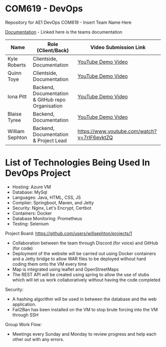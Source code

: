 # COM619 - DevOps
Repository for AE1 DevOps COM619 - Insert Team Name Here

[Documentation](https://github.com/willsephton/devops/wiki/Home) - Linked here is the teams documentation

| Name    | Role (Client/Back) | Video Submission Link |
| -------- | ------- | ------- |
| Kyle Roberts  | Clientside, Documentation    | [YouTube Demo Video](https://www.youtube.com/watch?v=7rIF6evktZQ) |
| Quinn Toye | Clientside, Documentation    | [YouTube Demo Video](https://www.youtube.com/watch?v=7rIF6evktZQ) |
| Iona Pitt    | Backend, Documentation & GitHub repo Organisation    | [YouTube Demo Video](https://www.youtube.com/watch?v=7rIF6evktZQ) |
| Blaise Tyree    | Backend, Documentation    | [YouTube Demo Video](https://www.youtube.com/watch?v=7rIF6evktZQ) |
| William Sephton  | Backend, Documentation & Project Lead   | https://www.youtube.com/watch?v=7rIF6evktZQ |

# List of Technologies Being Used In DevOps Project
- Hosting: Azure VM
- Database: MySql
- Languages: Java, HTML, CSS, JS
- Complier: Springboot, Maven, and Jetty
- Security: Nginx, Let's Encrypt, Certbot
- Containers: Docker
- Database Monitoring: Prometheus
- Testing: Selenium


Project Board: https://github.com/users/willsephton/projects/1


- Collaboration between the team through Discord (for voice) and GitHub (for code)
- Deployment of the website will be carried out using Docker containers and a Jetty bridge to allow WAR files to be deployed without hard coding them onto the VM every time
- Map is integrated using leaflet and OpenStreetMaps
- The REST API will be created using spring to allow the use of stubs which will let us work collaboratively without having the code completed

Security:
- A hashing algorithm will be used in between the database and the web application.
- Fail2Ban has been installed on the VM to stop brute forcing into the VM through SSH

Group Work Flow: 
- Meetings every Sunday and Monday to review progress and help each other out with any errors.
